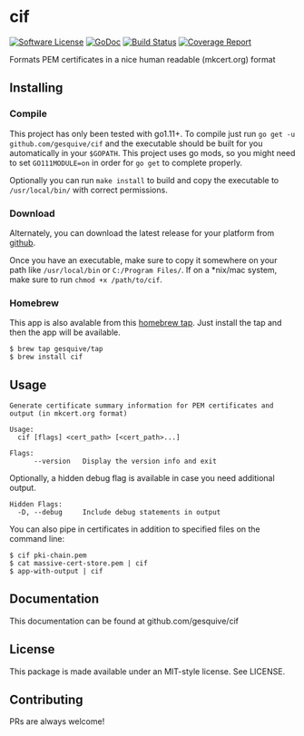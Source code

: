 # cif
[![Software License](https://img.shields.io/badge/License-MIT-orange.svg?style=flat-square)](https://github.com/gesquive/cif/blob/master/LICENSE)
[![GoDoc](https://img.shields.io/badge/godoc-reference-blue.svg?style=flat-square)](https://pkg.go.dev/github.com/gesquive/cif)
[![Build Status](https://img.shields.io/circleci/build/github/gesquive/cif?style=flat-square)](https://circleci.com/gh/gesquive/cif)
[![Coverage Report](https://img.shields.io/codecov/c/gh/gesquive/cif?style=flat-square)](https://codecov.io/gh/gesquive/cif)

Formats PEM certificates in a nice human readable (mkcert.org) format

## Installing

### Compile
This project has only been tested with go1.11+. To compile just run `go get -u github.com/gesquive/cif` and the executable should be built for you automatically in your `$GOPATH`. This project uses go mods, so you might need to set `GO111MODULE=on` in order for `go get` to complete properly.

Optionally you can run `make install` to build and copy the executable to `/usr/local/bin/` with correct permissions.

### Download
Alternately, you can download the latest release for your platform from [github](https://github.com/gesquive/cif/releases).

Once you have an executable, make sure to copy it somewhere on your path like `/usr/local/bin` or `C:/Program Files/`.
If on a \*nix/mac system, make sure to run `chmod +x /path/to/cif`.

### Homebrew
This app is also avalable from this [homebrew tap](https://github.com/gesquive/homebrew-tap). Just install the tap and then the app will be available.
```shell
$ brew tap gesquive/tap
$ brew install cif
```

## Usage

```console
Generate certificate summary information for PEM certificates and output (in mkcert.org format)

Usage:
  cif [flags] <cert_path> [<cert_path>...]

Flags:
      --version   Display the version info and exit
```
Optionally, a hidden debug flag is available in case you need additional output.
```console
Hidden Flags:
  -D, --debug     Include debug statements in output
```

You can also pipe in certificates in addition to specified files on the command line:

```console
$ cif pki-chain.pem
$ cat massive-cert-store.pem | cif 
$ app-with-output | cif
```

## Documentation

This documentation can be found at github.com/gesquive/cif

## License

This package is made available under an MIT-style license. See LICENSE.

## Contributing

PRs are always welcome!
